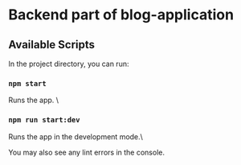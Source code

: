 # Backend part of blog-application

## Available Scripts

In the project directory, you can run:

### `npm start`

Runs the app. \

### `npm run start:dev`

Runs the app in the development mode.\

You may also see any lint errors in the console.